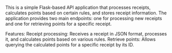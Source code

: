 This is a simple Flask-based API application that processes receipts, calculates points based on certain rules, and stores receipt information. The application provides two main endpoints: one for processing new receipts and one for retrieving points for a specific receipt.

Features:
Receipt processing: Receives a receipt in JSON format, processes it, and calculates points based on various rules.
Retrieve points: Allows querying the calculated points for a specific receipt by its ID.
